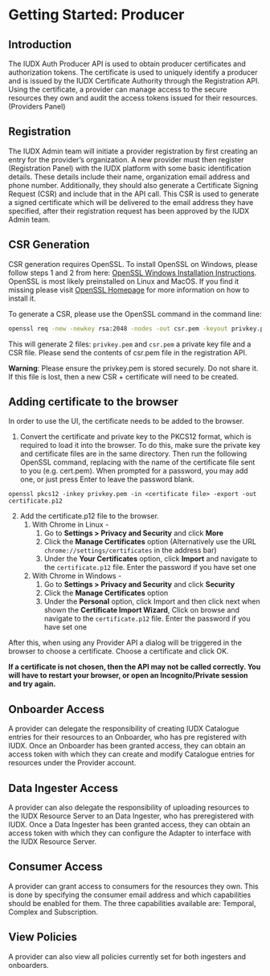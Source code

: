 # Getting Started: Producer

## Introduction

The IUDX Auth Producer API is used to obtain producer certificates and authorization tokens. The certificate is used to uniquely identify a producer and is issued by the IUDX Certificate Authority through the Registration API. Using the certificate, a provider can manage access to the secure resources they own and audit the access tokens issued for their resources. (Providers Panel)

## Registration

The IUDX Admin team will initiate a provider registration by first creating an entry for the provider’s organization. A new provider must then register (Registration Panel) with the IUDX platform with some basic identification details. These details include their name, organization email address and phone number. Additionally, they should also generate a Certificate Signing Request (CSR) and include that in the API call. This CSR is used to generate a signed certificate which will be delivered to the email address they have specified, after their registration request has been approved by the IUDX Admin team.

## CSR Generation
CSR generation requires OpenSSL. To install OpenSSL on Windows, please follow steps 1 and 2 from here: [OpenSSL Windows Installation Instructions](https://www.namecheap.com/support/knowledgebase/article.aspx/10161/14/generating-a-csr-on-windows-using-openssl). OpenSSL is most likely preinstalled on Linux and MacOS. If you find it missing please visit [OpenSSL Homepage](https://www.openssl.org/) for more information on how to install it.

To generate a CSR, please use the OpenSSL command in the command line:
```bash
openssl req -new -newkey rsa:2048 -nodes -out csr.pem -keyout privkey.pem -subj "/"
```
This will generate 2 files: `privkey.pem` and `csr.pem` a private key file and a CSR file. Please send the contents of csr.pem file in the registration API.

**Warning**: Please ensure the privkey.pem is stored securely. Do not share it. If this file is lost, then a new CSR + certificate will need to be created.

## Adding certificate to the browser

In order to use the UI, the certificate needs to be added to the browser. 

1. Convert the certificate and private key to the PKCS12 format, which is required to load it into the browser. To do this, make sure the private key and certificate files are in the same directory. Then run the following OpenSSL command, replacing <certificate file> with the name of the certificate file sent to you (e.g. cert.pem). When prompted for a password, you may add one, or just press Enter to leave the password blank.

```
openssl pkcs12 -inkey privkey.pem -in <certificate file> -export -out certificate.p12
```

2. Add the certificate.p12 file to the browser. 
    1. With Chrome in Linux -
        1. Go to **Settings > Privacy and Security** and click **More**
        2. Click the **Manage Certificates** option (Alternatively use the URL `chrome://settings/certificates` in the address bar)
        3. Under the **Your Certificates** option, click **Import** and navigate to the `certificate.p12` file. Enter the password if you have set one
    2. With Chrome in Windows -
        1. Go to **Settings > Privacy and Security** and click **Security**
        2. Click the **Manage Certificates** option
        3. Under the **Personal** option, click Import and then click next when shown the **Certificate Import Wizard**, Click on browse and navigate to the `certificate.p12` file. Enter the password if you have set one

After this, when using any Provider API a dialog will be triggered in the browser to choose a certificate. Choose a certificate and click OK.

**If a certificate is not chosen, then the API may not be called correctly. You will have to restart your browser, or open an Incognito/Private session and try again.**
 
## Onboarder Access
A provider can delegate the responsibility of creating IUDX Catalogue entries for their resources to an Onboarder, who has pre registered with IUDX. Once an Onboarder has been granted access, they can obtain an access token with which they can create and modify Catalogue entries for resources under the Provider account.

## Data Ingester Access
A provider can also delegate the responsibility of uploading resources to the IUDX Resource Server to an Data Ingester, who has preregistered with IUDX. Once a Data Ingester has been granted access, they can obtain an access token with which they can configure the Adapter to interface with the IUDX Resource Server.

## Consumer Access
A provider can grant access to consumers for the resources they own. This is done by specifying the consumer email address and which capabilities should be enabled for them. The three capabilities available are: Temporal, Complex and Subscription.

## View Policies
A provider can also view all policies currently set for both ingesters and onboarders.

